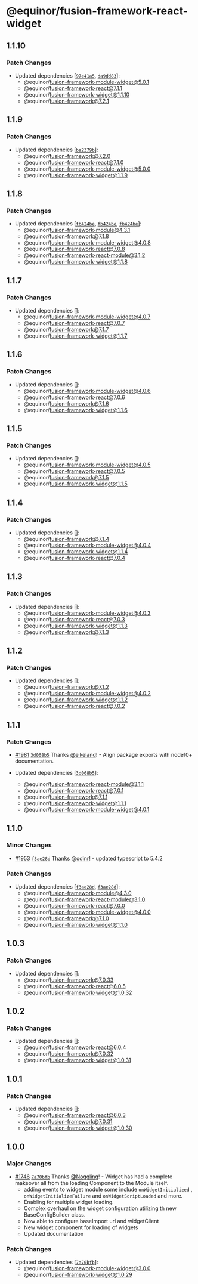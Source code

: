 # @equinor/fusion-framework-react-widget

## 1.1.10

### Patch Changes

-   Updated dependencies [[`97e41a5`](https://github.com/equinor/fusion-framework/commit/97e41a55d05644b6684c6cb165b65b115bd416eb), [`da9dd83`](https://github.com/equinor/fusion-framework/commit/da9dd83c9352def5365b6c962dc8443589ac9526)]:
    -   @equinor/fusion-framework-module-widget@5.0.1
    -   @equinor/fusion-framework-react@7.1.1
    -   @equinor/fusion-framework-widget@1.1.10
    -   @equinor/fusion-framework@7.2.1

## 1.1.9

### Patch Changes

-   Updated dependencies [[`ba2379b`](https://github.com/equinor/fusion-framework/commit/ba2379b177f23ccc023894e36e50d7fc56c929c8)]:
    -   @equinor/fusion-framework@7.2.0
    -   @equinor/fusion-framework-react@7.1.0
    -   @equinor/fusion-framework-module-widget@5.0.0
    -   @equinor/fusion-framework-widget@1.1.9

## 1.1.8

### Patch Changes

-   Updated dependencies [[`fb424be`](https://github.com/equinor/fusion-framework/commit/fb424be24ad9349d01daef91a01c464d7b1413d2), [`fb424be`](https://github.com/equinor/fusion-framework/commit/fb424be24ad9349d01daef91a01c464d7b1413d2), [`fb424be`](https://github.com/equinor/fusion-framework/commit/fb424be24ad9349d01daef91a01c464d7b1413d2)]:
    -   @equinor/fusion-framework-module@4.3.1
    -   @equinor/fusion-framework@7.1.8
    -   @equinor/fusion-framework-module-widget@4.0.8
    -   @equinor/fusion-framework-react@7.0.8
    -   @equinor/fusion-framework-react-module@3.1.2
    -   @equinor/fusion-framework-widget@1.1.8

## 1.1.7

### Patch Changes

-   Updated dependencies []:
    -   @equinor/fusion-framework-module-widget@4.0.7
    -   @equinor/fusion-framework-react@7.0.7
    -   @equinor/fusion-framework@7.1.7
    -   @equinor/fusion-framework-widget@1.1.7

## 1.1.6

### Patch Changes

-   Updated dependencies []:
    -   @equinor/fusion-framework-module-widget@4.0.6
    -   @equinor/fusion-framework-react@7.0.6
    -   @equinor/fusion-framework@7.1.6
    -   @equinor/fusion-framework-widget@1.1.6

## 1.1.5

### Patch Changes

-   Updated dependencies []:
    -   @equinor/fusion-framework-module-widget@4.0.5
    -   @equinor/fusion-framework-react@7.0.5
    -   @equinor/fusion-framework@7.1.5
    -   @equinor/fusion-framework-widget@1.1.5

## 1.1.4

### Patch Changes

-   Updated dependencies []:
    -   @equinor/fusion-framework@7.1.4
    -   @equinor/fusion-framework-module-widget@4.0.4
    -   @equinor/fusion-framework-widget@1.1.4
    -   @equinor/fusion-framework-react@7.0.4

## 1.1.3

### Patch Changes

-   Updated dependencies []:
    -   @equinor/fusion-framework-module-widget@4.0.3
    -   @equinor/fusion-framework-react@7.0.3
    -   @equinor/fusion-framework-widget@1.1.3
    -   @equinor/fusion-framework@7.1.3

## 1.1.2

### Patch Changes

-   Updated dependencies []:
    -   @equinor/fusion-framework@7.1.2
    -   @equinor/fusion-framework-module-widget@4.0.2
    -   @equinor/fusion-framework-widget@1.1.2
    -   @equinor/fusion-framework-react@7.0.2

## 1.1.1

### Patch Changes

-   [#1981](https://github.com/equinor/fusion-framework/pull/1981) [`3d068b5`](https://github.com/equinor/fusion-framework/commit/3d068b5a7b214b62fcae5546f08830ea90f872dc) Thanks [@eikeland](https://github.com/eikeland)! - Align package exports with node10+ documentation.

-   Updated dependencies [[`3d068b5`](https://github.com/equinor/fusion-framework/commit/3d068b5a7b214b62fcae5546f08830ea90f872dc)]:
    -   @equinor/fusion-framework-react-module@3.1.1
    -   @equinor/fusion-framework-react@7.0.1
    -   @equinor/fusion-framework@7.1.1
    -   @equinor/fusion-framework-widget@1.1.1
    -   @equinor/fusion-framework-module-widget@4.0.1

## 1.1.0

### Minor Changes

-   [#1953](https://github.com/equinor/fusion-framework/pull/1953) [`f3ae28d`](https://github.com/equinor/fusion-framework/commit/f3ae28dc6d1d5043605e07e2cd2e83ae799cd904) Thanks [@odinr](https://github.com/odinr)! - updated typescript to 5.4.2

### Patch Changes

-   Updated dependencies [[`f3ae28d`](https://github.com/equinor/fusion-framework/commit/f3ae28dc6d1d5043605e07e2cd2e83ae799cd904), [`f3ae28d`](https://github.com/equinor/fusion-framework/commit/f3ae28dc6d1d5043605e07e2cd2e83ae799cd904)]:
    -   @equinor/fusion-framework-module@4.3.0
    -   @equinor/fusion-framework-react-module@3.1.0
    -   @equinor/fusion-framework-react@7.0.0
    -   @equinor/fusion-framework-module-widget@4.0.0
    -   @equinor/fusion-framework@7.1.0
    -   @equinor/fusion-framework-widget@1.1.0

## 1.0.3

### Patch Changes

-   Updated dependencies []:
    -   @equinor/fusion-framework@7.0.33
    -   @equinor/fusion-framework-react@6.0.5
    -   @equinor/fusion-framework-widget@1.0.32

## 1.0.2

### Patch Changes

-   Updated dependencies []:
    -   @equinor/fusion-framework-react@6.0.4
    -   @equinor/fusion-framework@7.0.32
    -   @equinor/fusion-framework-widget@1.0.31

## 1.0.1

### Patch Changes

-   Updated dependencies []:
    -   @equinor/fusion-framework-react@6.0.3
    -   @equinor/fusion-framework@7.0.31
    -   @equinor/fusion-framework-widget@1.0.30

## 1.0.0

### Major Changes

-   [#1746](https://github.com/equinor/fusion-framework/pull/1746) [`7a70bfb`](https://github.com/equinor/fusion-framework/commit/7a70bfb6674c5cf8624ce090e318239a41c8fb86) Thanks [@Noggling](https://github.com/Noggling)! - Widget has had a complete makeover all from the loading Component to the Module itself.
    -   adding events to widget module some include `onWidgetInitialized` , `onWidgetInitializeFailure` and `onWidgetScriptLoaded` and more.
    -   Enabling for multiple widget loading.
    -   Complex overhaul on the widget configuration utilizing th new BaseConfigBuilder class.
    -   Now able to configure baseImport url and widgetClient
    -   New widget component for loading of widgets
    -   Updated documentation

### Patch Changes

-   Updated dependencies [[`7a70bfb`](https://github.com/equinor/fusion-framework/commit/7a70bfb6674c5cf8624ce090e318239a41c8fb86)]:
    -   @equinor/fusion-framework-module-widget@3.0.0
    -   @equinor/fusion-framework-widget@1.0.29
